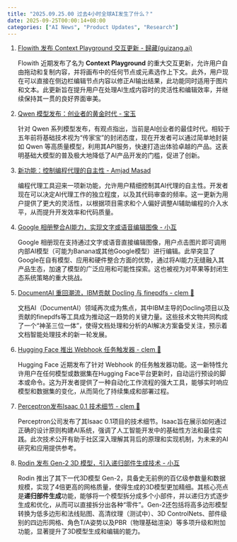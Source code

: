 ```yaml
---
title: "2025.09.25.00 过去4小时全球AI发生了什么？"
date: 2025-09-25T00:00:14+08:00
categories: ["AI News", "Product Updates", "Research"]
---
```


1.  [Flowith 发布 Context Playground 交互更新 - 歸藏(guizang.ai)](https://x.com/op7418/status/1970858107028029607)

    Flowith 近期发布了名为 **Context Playground** 的重大交互更新，允许用户自由拖动和复制内容，并将画布中的任何节点或元素选作上下文。此外，用户现在可以直接在侧边栏编辑节点内容以修正AI输出结果，此功能同时适用于图片和文本。此更新旨在提升用户在处理AI生成内容时的灵活性和编辑效率，并继续保持其一贯的良好界面审美。

2.  [Qwen 模型发布：创业者的黄金时代 - 宝玉](https://x.com/dotey/status/1970855702768832663)

    针对 Qwen 系列模型发布，有观点指出，当前是AI创业者的最佳时代。相较于五年前将基础技术视为“传家宝”的封闭态度，现在开发者可以通过简单地封装如 Qwen 等高质量模型，利用其API服务，快速打造出体验卓越的产品。这表明基础大模型的普及极大地降低了AI产品开发的门槛，促进了创新。

3.  [新功能：控制编程代理的自主性 - Amjad Masad](https://x.com/amasad/status/1970853078669631679)

    编程代理工具迎来一项新功能，允许用户精细控制其AI代理的自主性。开发者现在可以决定AI代理工作的独立程度，以及其代码审查的频率。这一更新为用户提供了更大的灵活性，以根据项目需求和个人偏好调整AI辅助编程的介入水平，从而提升开发效率和代码质量。

4.  [Google 相册整合AI能力，实现文字或语音编辑图像 - 小互](https://x.com/imxiaohu/status/1970848092225429722)

    Google 相册现在支持通过文字或语音直接编辑图像，用户点击图片即可调用内部AI模型（可能为Banana或其他Google模型）进行编辑。此举突显了Google在自有模型、应用和硬件整合方面的优势，通过将AI能力无缝融入其产品生态，加速了模型的广泛应用和可能性探索。这也被视为对苹果等封闭生态系统策略的重大挑战。

5.  [DocumentAI 重回潮流，IBM贡献 Docling 与 finepdfs - clem 🤗](https://x.com/ClementDelangue/status/1970843568668627036)

    文档AI（DocumentAI）领域再次成为焦点，其中IBM主导的Docling项目以及贡献的finepdfs等工具成为推动这一趋势的关键力量。这些技术文物共同构成了一个“神圣三位一体”，使得文档处理和分析的AI解决方案备受关注，预示着文档智能处理技术的新一轮发展。

6.  [Hugging Face 推出 Webhook 任务触发器 - clem 🤗](https://x.com/ClementDelangue/status/1970840364912386162)

    Hugging Face 近期发布了针对 Webhook 的任务触发器功能。这一新特性允许用户在任何模型或数据集在Hugging Face平台更新时，自动运行预设的脚本或命令。这为开发者提供了一种自动化工作流程的强大工具，能够实时响应模型和数据集的变化，从而简化了持续集成和部署过程。

7.  [Perceptron发布Isaac 0.1 技术细节 - clem 🤗](https://x.com/ClementDelangue/status/1970837383861198849)

    Perceptron公司发布了其Isaac 0.1项目的技术细节。Isaac旨在展示如何通过正确的设计原则构建AI系统，强调了人工智能开发中的基础性方法和最佳实践。此次技术公开有助于社区深入理解其背后的原理和实现机制，为未来的AI研究和应用提供参考。

8.  [Rodin 发布 Gen-2 3D 模型，引入递归部件生成技术 - 小互](https://x.com/imxiaohu/status/1970828197110645076)

    Rodin 推出了其下一代3D模型 Gen-2，具备史无前例的百亿级参数量和数据规模，实现了4倍更高的网格质量，使得生成的3D模型更加精细。其核心亮点是**递归部件生成**功能，能够将一个模型拆分成多个小部件，并以递归方式逐步生成和优化，从而可以直接拆分出各种“零件”。Gen-2还包括将高多边形模型转换为低多边形和法线贴图、高清纹理（测试中）、3D ControlNets、部件级别的四边形网格、角色T/A姿势以及PBR（物理基础渲染）等多项升级和附加功能，显著提升了3D模型生成和编辑的能力。